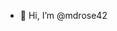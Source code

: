 - 👋 Hi, I’m @mdrose42
<!---
mdrose42/mdrose42 is a ✨ special ✨ repository because its `README.md` (this file) appears on your GitHub profile.
You can click the Preview link to take a look at your changes.
--->
